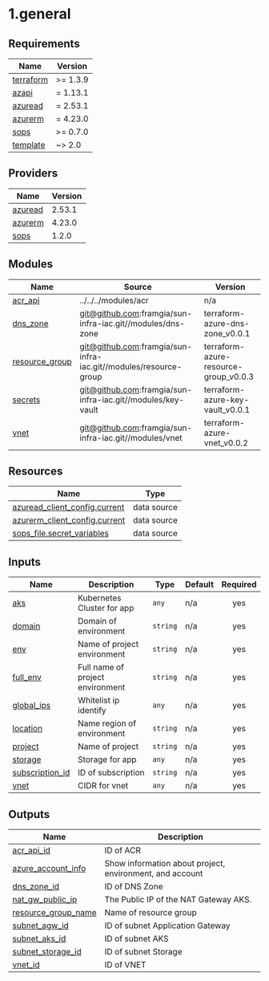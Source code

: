 # 1.general

<!-- BEGINNING OF PRE-COMMIT-TERRAFORM DOCS HOOK -->
## Requirements

| Name | Version |
|------|---------|
| <a name="requirement_terraform"></a> [terraform](#requirement\_terraform) | >= 1.3.9 |
| <a name="requirement_azapi"></a> [azapi](#requirement\_azapi) | = 1.13.1 |
| <a name="requirement_azuread"></a> [azuread](#requirement\_azuread) | = 2.53.1 |
| <a name="requirement_azurerm"></a> [azurerm](#requirement\_azurerm) | = 4.23.0 |
| <a name="requirement_sops"></a> [sops](#requirement\_sops) | >= 0.7.0 |
| <a name="requirement_template"></a> [template](#requirement\_template) | ~> 2.0 |

## Providers

| Name | Version |
|------|---------|
| <a name="provider_azuread"></a> [azuread](#provider\_azuread) | 2.53.1 |
| <a name="provider_azurerm"></a> [azurerm](#provider\_azurerm) | 4.23.0 |
| <a name="provider_sops"></a> [sops](#provider\_sops) | 1.2.0 |

## Modules

| Name | Source | Version |
|------|--------|---------|
| <a name="module_acr_api"></a> [acr\_api](#module\_acr\_api) | ../../../modules/acr | n/a |
| <a name="module_dns_zone"></a> [dns\_zone](#module\_dns\_zone) | git@github.com:framgia/sun-infra-iac.git//modules/dns-zone | terraform-azure-dns-zone_v0.0.1 |
| <a name="module_resource_group"></a> [resource\_group](#module\_resource\_group) | git@github.com:framgia/sun-infra-iac.git//modules/resource-group | terraform-azure-resource-group_v0.0.3 |
| <a name="module_secrets"></a> [secrets](#module\_secrets) | git@github.com:framgia/sun-infra-iac.git//modules/key-vault | terraform-azure-key-vault_v0.0.1 |
| <a name="module_vnet"></a> [vnet](#module\_vnet) | git@github.com:framgia/sun-infra-iac.git//modules/vnet | terraform-azure-vnet_v0.0.2 |

## Resources

| Name | Type |
|------|------|
| [azuread_client_config.current](https://registry.terraform.io/providers/hashicorp/azuread/2.53.1/docs/data-sources/client_config) | data source |
| [azurerm_client_config.current](https://registry.terraform.io/providers/hashicorp/azurerm/4.23.0/docs/data-sources/client_config) | data source |
| [sops_file.secret_variables](https://registry.terraform.io/providers/carlpett/sops/latest/docs/data-sources/file) | data source |

## Inputs

| Name | Description | Type | Default | Required |
|------|-------------|------|---------|:--------:|
| <a name="input_aks"></a> [aks](#input\_aks) | Kubernetes Cluster for app | `any` | n/a | yes |
| <a name="input_domain"></a> [domain](#input\_domain) | Domain of environment | `string` | n/a | yes |
| <a name="input_env"></a> [env](#input\_env) | Name of project environment | `string` | n/a | yes |
| <a name="input_full_env"></a> [full\_env](#input\_full\_env) | Full name of project environment | `string` | n/a | yes |
| <a name="input_global_ips"></a> [global\_ips](#input\_global\_ips) | Whitelist ip identify | `any` | n/a | yes |
| <a name="input_location"></a> [location](#input\_location) | Name region of environment | `string` | n/a | yes |
| <a name="input_project"></a> [project](#input\_project) | Name of project | `string` | n/a | yes |
| <a name="input_storage"></a> [storage](#input\_storage) | Storage for app | `any` | n/a | yes |
| <a name="input_subscription_id"></a> [subscription\_id](#input\_subscription\_id) | ID of subscription | `string` | n/a | yes |
| <a name="input_vnet"></a> [vnet](#input\_vnet) | CIDR for vnet | `any` | n/a | yes |

## Outputs

| Name | Description |
|------|-------------|
| <a name="output_acr_api_id"></a> [acr\_api\_id](#output\_acr\_api\_id) | ID of ACR |
| <a name="output_azure_account_info"></a> [azure\_account\_info](#output\_azure\_account\_info) | Show information about project, environment, and account |
| <a name="output_dns_zone_id"></a> [dns\_zone\_id](#output\_dns\_zone\_id) | ID of DNS Zone |
| <a name="output_nat_gw_public_ip"></a> [nat\_gw\_public\_ip](#output\_nat\_gw\_public\_ip) | The Public IP of the NAT Gateway AKS. |
| <a name="output_resource_group_name"></a> [resource\_group\_name](#output\_resource\_group\_name) | Name of resource group |
| <a name="output_subnet_agw_id"></a> [subnet\_agw\_id](#output\_subnet\_agw\_id) | ID of subnet Application Gateway |
| <a name="output_subnet_aks_id"></a> [subnet\_aks\_id](#output\_subnet\_aks\_id) | ID of subnet AKS |
| <a name="output_subnet_storage_id"></a> [subnet\_storage\_id](#output\_subnet\_storage\_id) | ID of subnet Storage |
| <a name="output_vnet_id"></a> [vnet\_id](#output\_vnet\_id) | ID of VNET |
<!-- END OF PRE-COMMIT-TERRAFORM DOCS HOOK -->
